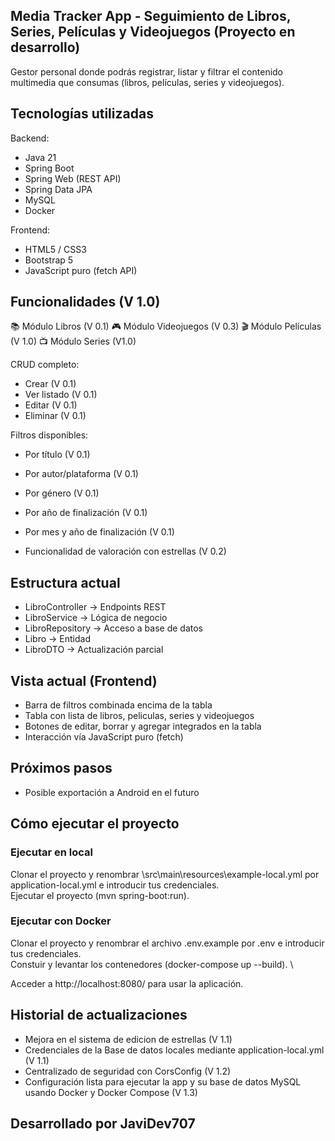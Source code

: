 ## Media Tracker App - Seguimiento de Libros, Series, Películas y Videojuegos (Proyecto en desarrollo)

Gestor personal donde podrás registrar, listar y filtrar el contenido multimedia que consumas (libros, películas, series y videojuegos).

## Tecnologías utilizadas

Backend:
- Java 21
- Spring Boot
- Spring Web (REST API)
- Spring Data JPA
- MySQL
- Docker

Frontend:
- HTML5 / CSS3
- Bootstrap 5
- JavaScript puro (fetch API)

## Funcionalidades (V 1.0)

📚 Módulo Libros (V 0.1)
🎮 Módulo Videojuegos (V 0.3)
🎬 Módulo Películas (V 1.0)
📺 Módulo Series (V1.0)

CRUD completo:
- Crear  (V 0.1)
- Ver listado (V 0.1)
- Editar  (V 0.1)
- Eliminar  (V 0.1)

Filtros disponibles:
- Por título (V 0.1)
- Por autor/plataforma (V 0.1)
- Por género (V 0.1)
- Por año de finalización (V 0.1)
- Por mes y año de finalización (V 0.1)

- Funcionalidad de valoración con estrellas (V 0.2)

## Estructura actual

- LibroController → Endpoints REST
- LibroService → Lógica de negocio
- LibroRepository → Acceso a base de datos
- Libro → Entidad
- LibroDTO → Actualización parcial

## Vista actual (Frontend)

- Barra de filtros combinada encima de la tabla
- Tabla con lista de libros, peliculas, series y videojuegos
- Botones de editar, borrar y agregar integrados en la tabla
- Interacción vía JavaScript puro (fetch)

## Próximos pasos

- Posible exportación a Android en el futuro

## Cómo ejecutar el proyecto

### Ejecutar en local
Clonar el proyecto y renombrar \src\main\resources\example-local.yml por application-local.yml e introducir tus credenciales. \
Ejecutar el proyecto (mvn spring-boot:run).

### Ejecutar con Docker 
Clonar el proyecto y renombrar el archivo .env.example por .env e introducir tus credenciales. \
Constuir y levantar los contenedores (docker-compose up --build). \

Acceder a http://localhost:8080/ para usar la aplicación.

## Historial de actualizaciones

- Mejora en el sistema de edicion de estrellas (V 1.1)
- Credenciales de la Base de datos locales mediante application-local.yml (V 1.1)
- Centralizado de seguridad con CorsConfig (V 1.2)
- Configuración lista para ejecutar la app y su base de datos MySQL usando Docker y Docker Compose (V 1.3)

## Desarrollado por JaviDev707


